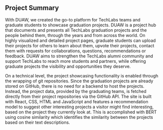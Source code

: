 ## Project Summary

With DUAW, we created the go-to platform for TechLabs teams and graduate students to showcase graduation projects. 
DUAW is a project hub that documents and presents all TechLabs graduation projects and the people behind them, through the years and from across the world. On highly visualized and detailed project pages, graduate students can upload their projects for others to learn about them, upvote their projects, contact them with requests for collaborations, questions, recommendations or feedback. DUAW aims to strengthen the TechLabs alumni community and support TechLabs to reach more students and partners, while offering graduate projects the visibility and opportunities they deserve.

On a technical level, the project showcasing functionality is enabled through the wrapping of git repositories. Since the graduation projects are already stored on GitHub, there is no need for a backend to host the projects. Instead, the project data, provided by the graduating teams, is fetched directly from their project repositories via the GitHub API. The site is built with React, CSS, HTML and JavaScript and features a recommendation model to suggest other interesting projects a visitor might find interesting, based on the project they currently look at. This is accomplished with BERT using cosine similarity which identifies the similarity between the projects based on their text descriptions.
